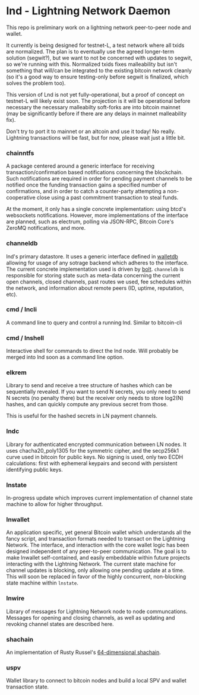 # lnd - Lightning Network Daemon

This repo is preliminary work on a lightning network peer-to-peer node and wallet.

It currently is being designed for testnet-L, a test network where all txids are normalized.  The plan is to eventually use the agreed longer-term solution (segwit?), but we want to not be concerned with updates to segwit, so we're running with this.  Normalized txids fixes malleability but isn't something that will/can be integrated to the existing bitcoin network cleanly (so it's a good way to ensure testing-only before segwit is finalized, which solves the problem too).

This version of Lnd is not yet fully-operational, but a proof of concept on testnet-L will likely exist soon.  The projection is it will be operational before necessary the necessary malleabilty soft-forks are into bitcoin mainnet (may be significantly before if there are any delays in mainnet malleability fix).

Don't try to port it to mainnet or an altcoin and use it today!  No really.  Lightning transactions will be fast, but for now, please wait just a little bit.

### chainntfs

A package centered around a generic interface for receiving transaction/confirmation based notifications concerning the blockchain. Such notifications are required in order for pending payment channels to be notified once the funding transaction gains a specified number of confirmations, and in order to catch a counter-party attempting a non-cooperative close using a past commitment transaction to steal funds. 

At the moment, it only has a single concrete implementation: using btcd's websockets notifications. However, more implementations of the interface are planned, such as electrum, polling via JSON-RPC, Bitcoin Core's ZeroMQ notifications, and more. 

### channeldb 

lnd's primary datastore. It uses a generic interface defined in [walletdb](https://godoc.org/github.com/btcsuite/btcwallet/walletdb) allowing for usage of any sotrage backend which adheres to the interface. The current concrete implementation used is driven by [bolt](https://github.com/boltdb/bolt). `channeldb` is responsible for storing state such as meta-data concerning the current open channels, closed channels, past routes we used, fee schedules within the network, and information about remote peers (ID, uptime, reputation, etc). 

### cmd / lncli
A command line to query and control a running lnd.  Similar to bitcoin-cli

### cmd / lnshell
Interactive shell for commands to direct the lnd node.  Will probably be merged into lnd soon as a command line option.

### elkrem
Library to send and receive a tree structure of hashes which can be sequentially revealed.  If you want to send N secrets, you only need to send N secrets (no penalty there) but the receiver only needs to store log2(N) hashes, and can quickly compute any previous secret from those.

This is useful for the hashed secrets in LN payment channels.

### lndc
Library for authenticated encrypted communication between LN nodes.  It uses chacha20_poly1305 for the symmetric cipher, and the secp256k1 curve used in bitcoin for public keys.  No signing is used, only two ECDH calculations: first with ephemeral keypairs and second with persistent identifying public keys.

### lnstate
In-progress update which improves current implementation of channel state machine to allow for higher throughput.

### lnwallet

An application specific, yet general Bitcoin wallet which understands all the fancy script, and transaction formats needed to transact on the Lightning Network. The interface, and interaction with the core wallet logic has been designed independent of any peer-to-peer communication. The goal is to make lnwallet self-contained, and easily embeddable within future projects interacting with the Lightning Network. The current state machine for channel updates is blocking, only allowing one pending update at a time. This will soon be replaced in favor of the highly concurrent, non-blocking state machine within `lnstate`.

### lnwire
Library of messages for Lightning Network node to node communcations.  Messages for opening and closing channels, as well as updating and revoking channel states are described here.

### shachain
An implementation of Rusty Russel's [64-dimensional shachain](https://github.com/rustyrussell/ccan/blob/master/ccan/crypto/shachain/design.txt).

### uspv
Wallet library to connect to bitcoin nodes and build a local SPV and wallet transaction state.
